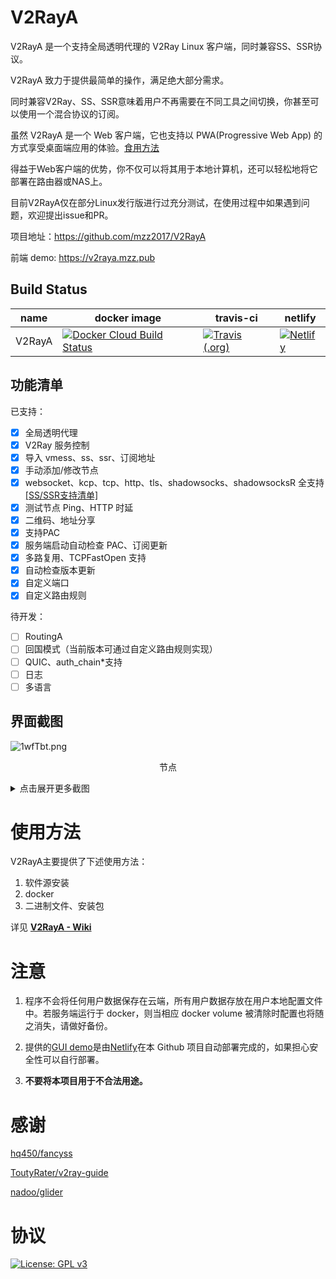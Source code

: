 # V2RayA

V2RayA 是一个支持全局透明代理的 V2Ray Linux 客户端，同时兼容SS、SSR协议。

V2RayA 致力于提供最简单的操作，满足绝大部分需求。

同时兼容V2Ray、SS、SSR意味着用户不再需要在不同工具之间切换，你甚至可以使用一个混合协议的订阅。

虽然 V2RayA 是一个 Web 客户端，它也支持以 PWA(Progressive Web App) 的方式享受桌面端应用的体验。[食用方法](https://www.ithome.com/0/414/429.htm)

得益于Web客户端的优势，你不仅可以将其用于本地计算机，还可以轻松地将它部署在路由器或NAS上。

目前V2RayA仅在部分Linux发行版进行过充分测试，在使用过程中如果遇到问题，欢迎提出issue和PR。

项目地址：https://github.com/mzz2017/V2RayA

前端 demo: https://v2raya.mzz.pub

## Build Status

| name   | docker image                                                 | travis-ci                                                    | netlify                                                      |
| ------ | ------------------------------------------------------------ | ------------------------------------------------------------ | ------------------------------------------------------------ |
| V2RayA | [![Docker Cloud Build Status](https://img.shields.io/docker/cloud/build/mzz2017/v2raya?style=for-the-badge)](https://hub.docker.com/r/mzz2017/v2raya) | [![Travis (.org)](https://img.shields.io/travis/mzz2017/V2RayA?label=TRAVIS-CI%20BUILD&style=for-the-badge)](https://travis-ci.org/mzz2017/V2RayA) | [![Netlify](https://img.shields.io/netlify/f93dbfa7-d14b-4968-a7a4-5e503d8bf5e5?label=netlify%20build&style=for-the-badge)](https://app.netlify.com/sites/xenodochial-jepsen-122e9b/deploys) |

## 功能清单

已支持：

- [x] 全局透明代理
- [x] V2Ray 服务控制
- [x] 导入 vmess、ss、ssr、订阅地址
- [x] 手动添加/修改节点
- [x] websocket、kcp、tcp、http、tls、shadowsocks、shadowsocksR 全支持 [[SS/SSR支持清单]](https://github.com/mzz2017/shadowsocksR/blob/master/README.md#ss-encrypting-algorithm)
- [x] 测试节点 Ping、HTTP 时延
- [x] 二维码、地址分享
- [x] 支持PAC
- [x] 服务端启动自动检查 PAC、订阅更新
- [x] 多路复用、TCPFastOpen 支持
- [x] 自动检查版本更新
- [x] 自定义端口
- [x] 自定义路由规则

待开发：

- [ ] RoutingA
- [ ] 回国模式（当前版本可通过自定义路由规则实现）
- [ ] QUIC、auth_chain\*支持
- [ ] 日志
- [ ] 多语言

## 界面截图

<img src="https://s2.ax1x.com/2020/02/03/1wfTbt.png" alt="1wfTbt.png" border="0">

<p align="center">节点</p>
<details>
    <summary>点击展开更多截图</summary>


<img src="https://s2.ax1x.com/2020/02/03/1wf4vd.png" alt="1wf4vd.png" border="0">

<p align="center">订阅源</p>
<img src="https://s2.ax1x.com/2020/02/03/1wfoDI.png" alt="1wfoDI.png" border="0">

<p align="center">设置</p>
<img src="https://s2.ax1x.com/2020/02/03/1wfIKA.png" alt="1wfIKA.png" border="0">

<p align="center">自定义路由规则</p>


</details>

# 使用方法

V2RayA主要提供了下述使用方法：

1. 软件源安装
2. docker
3. 二进制文件、安装包

详见 [**V2RayA - Wiki**](https://github.com/mzz2017/V2RayA/wiki/使用方法)


# 注意

1. 程序不会将任何用户数据保存在云端，所有用户数据存放在用户本地配置文件中。若服务端运行于 docker，则当相应 docker volume 被清除时配置也将随之消失，请做好备份。

2. 提供的[GUI demo](https://v2raya.mzz.pub)是由[Netlify](https://app.netlify.com/)在本 Github 项目自动部署完成的，如果担心安全性可以自行部署。

3. **不要将本项目用于不合法用途。**

# 感谢

[hq450/fancyss](https://github.com/hq450/fancyss)

[ToutyRater/v2ray-guide](https://github.com/ToutyRater/v2ray-guide/blob/master/routing/sitedata.md)

[nadoo/glider](https://github.com/nadoo/glider)

# 协议

[![License: GPL v3](https://img.shields.io/badge/License-GPL%20v3-blue.svg)](https://www.gnu.org/licenses/gpl-3.0)
